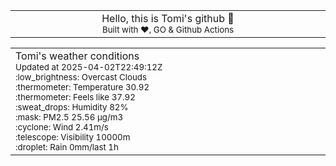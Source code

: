 
<div align="center">
<table>
<tbody>
<td align="center">
<img width="2000" height="0"><br>
Hello, this is Tomi's github 👋<br>
<sup>Built with ❤️, GO & Github Actions</sup><br>
<img width="2000" height="0">
</td>
</tbody>
</table>
</div>
<table>
<tbody>
<td align="left">
<img width="2000" height="0"><br>
Tomi's weather conditions<br>
<sup>Updated at 2025-04-02T22:49:12Z</sup><br>
<sup>:low_brightness: Overcast Clouds</sup><br>
<sup>:thermometer: Temperature 30.92 </sup><br>
<sup>:thermometer: Feels like 37.92</sup><br>
<sup>:sweat_drops: Humidity 82%</sup><br>
<sup>:mask: PM2.5 25.56 μg/m3</sup><br>
<sup>:cyclone: Wind 2.41m/s </sup><br>
<sup>:telescope: Visibility 10000m </sup><br>
<sup>:droplet: Rain 0mm/last 1h </sup><br>
<img width="2000" height="0">
</td>
<td align="left">
<img width="2000" height="0"><br>
<br>
<img width="2000" height="0">
</td>
</tbody>
</table>
</div>
    